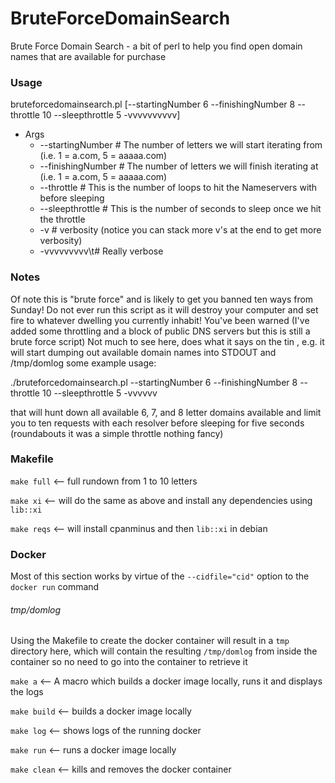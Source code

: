 BruteForceDomainSearch
======================

Brute Force Domain Search - a bit of perl to help you find open domain
names that are available for purchase

### Usage

bruteforcedomainsearch.pl [--startingNumber 6 --finishingNumber 8 --throttle 10 --sleepthrottle 5 -vvvvvvvvvv]

* Args
	+ --startingNumber # The number of letters we will start iterating from (i.e. 1 = a.com, 5 = aaaaa.com)
	+ --finishingNumber # The number of letters we will finish iterating at (i.e. 1 = a.com, 5 = aaaaa.com)
	+ --throttle # This is the number of loops to hit the Nameservers with before sleeping
	+ --sleepthrottle # This is the number of seconds to sleep once we hit the throttle
	+ -v # verbosity (notice you can stack more v's at the end to get more verbosity)
	+ -vvvvvvvvv\t# Really verbose

### Notes

Of note this is "brute force" and is likely to get you banned ten ways from Sunday!  Do not ever run this script as it will destroy your computer and set fire to whatever dwelling you currently inhabit!
You've been warned (I've added some throttling and a block of public DNS servers but this is still a brute force script)
Not much to see here, does what it says on the tin , e.g.
it will start dumping out available domain names into STDOUT and /tmp/domlog
some example usage:

./bruteforcedomainsearch.pl --startingNumber 6 --finishingNumber 8 --throttle 10 --sleepthrottle 5 -vvvvvv

that will hunt down all available 6, 7, and 8 letter domains available and limit you to ten requests with each resolver before sleeping for five seconds  (roundabouts it was a simple throttle nothing fancy)

### Makefile

`make full`  <-- full rundown from 1 to 10 letters

`make xi`  <-- will do the same as above and install any dependencies using
`lib::xi`

`make reqs` <-- will install cpanminus and then `lib::xi` in debian

### Docker

Most of this section works by virtue of the `--cidfile="cid"` option to
the `docker run` command

###### tmp/domlog

Using the Makefile to create the docker container will result in a
`tmp` directory here, which will contain the resulting `/tmp/domlog`
from inside the container so no need to go into the container to
retrieve it

`make a` <-- A macro which builds a docker image locally, runs it and displays the
logs

`make build` <-- builds a docker image locally

`make log` <-- shows logs of the running docker

`make run` <-- runs a docker image locally

`make clean` <-- kills and removes the docker container
